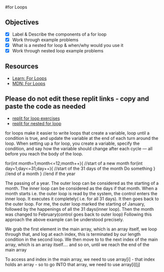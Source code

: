 #for Loops

## Objectives
- [X] Label & Describe the components of a for loop
- [X] Work through example problems
- [X] What is a nested for loop & when/why would you use it
- [X] Work through nested loop example problems

## Resources
- [Learn: For Loops](https://learn.galvanize.com/content/gSchool/javascript-curriculum/master/10_Syntax/02_Control_Flow.md#for-loops)
- [MDN: For Loops](https://developer.mozilla.org/en-US/docs/Web/JavaScript/Reference/Statements/for)
## Please do not edit these replit links - copy and paste the code as needed
- [replit for loop exercises](https://repl.it/@saxmannjr/HospitableSoulfulRom)
- [replit for nested for loop](https://repl.it/@saxmannjr/NervousSingleNetframework)

for loops make it easier to write loops that create a variable, loop until a condition is true, and update the variable at the end of each turn around the loop. When setting up a for loop, you create a variable, specify the condition, and say how the variable should change after each cycle — all before you reach the body of the loop.

for(int month=1;month<=12;month++){
    //start of a new month
  for(int day=1;day<=31;day++){
      //start of the 31 days of the month
      Do something
    }
    //end of a month
  }
//end if the year

The passing of a year.
The outer loop can be considered as the starting of a month.
The inner loop can be considered as the days if that month.
When a month starts i.e. the outer loop is read by the system, the control enters the inner loop. It executes it completely( i.e. for all 31 days). It then goes back to the outer loop.
For me, the outer loop marked the starting of January, followed by the happenings of all the 31 days(inner loop). Then the month was changed to February(control goes back to outer loop)
Following this approach the above example can be understood precisely.

We grab the first element in the main array, which is an array itself, we loop through that, and log at each index, this is terminated by our length condition in the second loop. We then move to to the next index of the main array, which is an array itself.... and so on, until we reach the end of the main array

To access and index in the main array, we need to use array[i] - that index holds an array - so to go INTO that array, we need to use array[i][j]

